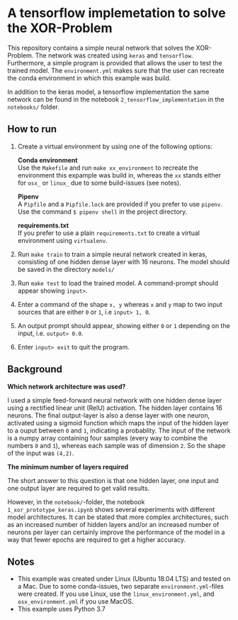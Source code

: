 # A tensorflow implemetation to solve the XOR-Problem

This repository contains a simple neural network that solves the XOR-Problem. The network was created using `keras` and `tensorflow`. Furthermore, a simple program is provided that allows the user to test the trained model. The `environment.yml` makes sure that the user can recreate the conda environment in which this example was build.

In addition to the keras model, a tensorflow implementation the same network can be found in the notebook `2_tensorflow_implementation` in the `notebooks/` folder.

## How to run 

1) Create a virtual environment by using one of the following options:
   
   **Conda environment**  
   Use the `Makefile` and run `make xx_environment` to recreate the environment this expample was build in, whereas the `xx` stands either for `osx_` or `linux_` due to some build-issues (see notes).

   **Pipenv**  
   A `Pipfile` and a `Pipfile.lock` are provided if you prefer to use `pipenv`. Use the command
   `$ pipenv shell` in the project directory.

   **requirements.txt**  
   If you prefer to use a plain `requirements.txt` to create a virtual environment using `virtualenv`.

2) Run `make train` to train a simple neural network created in keras, consisting of one hidden dense layer with 16 neurons. The model should be saved in the directory `models/`
3) Run `make test` to load the trained model. A command-prompt should appear showing `input>`. 
4) Enter a command of the shape `x, y` whereas `x` and `y` map to two input sources that are either `0` or `1`, i.e `input> 1, 0`. 
5) An output prompt should appear, showing either `0` or `1` depending on the input, i.e. `output> 0.0`. 
6) Enter `input> exit` to quit the program. 


## Background

**Which network architecture was used?**

I used a simple feed-forward neural network with one hidden dense layer using a rectified linear unit (RelU) activation. The hidden layer contains 16 neurons. The final output-layer is also a dense layer with one neuron, activated using a sigmoid function which maps the input of the hidden layer to a ouput between `0` and `1`, indicating a probablity. The input of the network is a numpy array containing four samples (every way to combine the numbers `0` and `1`), whereas each sample was of dimension `2`. So the shape of the input was `(4,2)`. 

**The minimum number of layers required**

The short answer to this question is that one hidden layer, one input and one output layer are required to get valid results. 

However, in the `notebook/`-folder, the notebook `1_xor_prototype_keras.ipynb` shows several experiments with different model architectures. It can be stated that more complex architectures, such as an increased number of hidden layers and/or an increased number of neurons per layer can certainly improve the performance of the model in a way that fewer epochs are required to get a higher accuracy. 

## Notes

* This example was created under Linux (Ubuntu 18.04 LTS) and tested on a Mac. Due to some conda-issues, two separate `environment.yml`-files were created. If you use Linux, use the `linux_environment.yml`, and `osx_environment.yml` if you use MacOS. 
* This example uses Python 3.7

